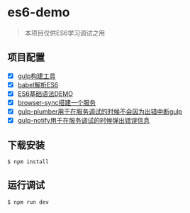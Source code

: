 # es6-demo

> 本项目仅供ES6学习调试之用

## 项目配置

- [x] [gulp构建工具]()
- [x] [babel解析ES6]()
- [x] [ES6基础语法DEMO]()
- [x] [browser-sync搭建一个服务]()
- [x] [gulp-plumber用于在服务调试的时候不会因为出错中断gulp]()
- [x] [gulp-notify用于在服务调试的时候弹出错误信息]()

## 下载安装

```
$ npm install
```

## 运行调试

```
$ npm run dev
```
